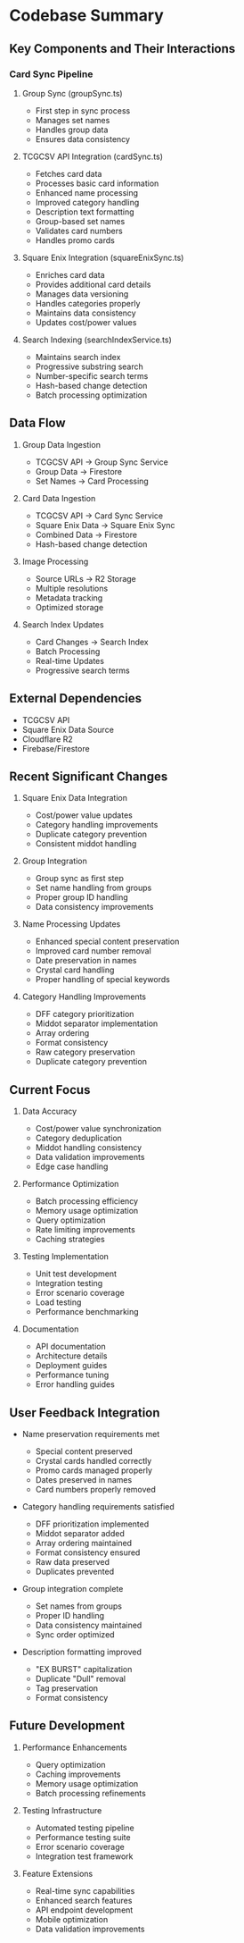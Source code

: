 # Codebase Summary

## Key Components and Their Interactions

### Card Sync Pipeline

1. Group Sync (groupSync.ts)
   - First step in sync process
   - Manages set names
   - Handles group data
   - Ensures data consistency

2. TCGCSV API Integration (cardSync.ts)
   - Fetches card data
   - Processes basic card information
   - Enhanced name processing
   - Improved category handling
   - Description text formatting
   - Group-based set names
   - Validates card numbers
   - Handles promo cards

3. Square Enix Integration (squareEnixSync.ts)
   - Enriches card data
   - Provides additional card details
   - Manages data versioning
   - Handles categories properly
   - Maintains data consistency
   - Updates cost/power values

4. Search Indexing (searchIndexService.ts)
   - Maintains search index
   - Progressive substring search
   - Number-specific search terms
   - Hash-based change detection
   - Batch processing optimization

## Data Flow

1. Group Data Ingestion
   - TCGCSV API → Group Sync Service
   - Group Data → Firestore
   - Set Names → Card Processing

2. Card Data Ingestion
   - TCGCSV API → Card Sync Service
   - Square Enix Data → Square Enix Sync
   - Combined Data → Firestore
   - Hash-based change detection

3. Image Processing
   - Source URLs → R2 Storage
   - Multiple resolutions
   - Metadata tracking
   - Optimized storage

4. Search Index Updates
   - Card Changes → Search Index
   - Batch Processing
   - Real-time Updates
   - Progressive search terms

## External Dependencies

- TCGCSV API
- Square Enix Data Source
- Cloudflare R2
- Firebase/Firestore

## Recent Significant Changes

1. Square Enix Data Integration
   - Cost/power value updates
   - Category handling improvements
   - Duplicate category prevention
   - Consistent middot handling

2. Group Integration
   - Group sync as first step
   - Set name handling from groups
   - Proper group ID handling
   - Data consistency improvements

3. Name Processing Updates
   - Enhanced special content preservation
   - Improved card number removal
   - Date preservation in names
   - Crystal card handling
   - Proper handling of special keywords

4. Category Handling Improvements
   - DFF category prioritization
   - Middot separator implementation
   - Array ordering
   - Format consistency
   - Raw category preservation
   - Duplicate category prevention

## Current Focus

1. Data Accuracy
   - Cost/power value synchronization
   - Category deduplication
   - Middot handling consistency
   - Data validation improvements
   - Edge case handling

2. Performance Optimization
   - Batch processing efficiency
   - Memory usage optimization
   - Query optimization
   - Rate limiting improvements
   - Caching strategies

3. Testing Implementation
   - Unit test development
   - Integration testing
   - Error scenario coverage
   - Load testing
   - Performance benchmarking

4. Documentation
   - API documentation
   - Architecture details
   - Deployment guides
   - Performance tuning
   - Error handling guides

## User Feedback Integration

- Name preservation requirements met
  - Special content preserved
  - Crystal cards handled correctly
  - Promo cards managed properly
  - Dates preserved in names
  - Card numbers properly removed

- Category handling requirements satisfied
  - DFF prioritization implemented
  - Middot separator added
  - Array ordering maintained
  - Format consistency ensured
  - Raw data preserved
  - Duplicates prevented

- Group integration complete
  - Set names from groups
  - Proper ID handling
  - Data consistency maintained
  - Sync order optimized

- Description formatting improved
  - "EX BURST" capitalization
  - Duplicate "Dull" removal
  - Tag preservation
  - Format consistency

## Future Development

1. Performance Enhancements
   - Query optimization
   - Caching improvements
   - Memory usage optimization
   - Batch processing refinements

2. Testing Infrastructure
   - Automated testing pipeline
   - Performance testing suite
   - Error scenario coverage
   - Integration test framework

3. Feature Extensions
   - Real-time sync capabilities
   - Enhanced search features
   - API endpoint development
   - Mobile optimization
   - Data validation improvements

